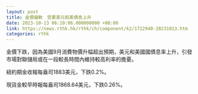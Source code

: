 ```yaml
---
layout: post
title: 金價偏軟　受累美元和美債息上升
date: 2023-10-13 06:10:06.000000000 +08:00
link: https://news.rthk.hk/rthk/ch/component/k2/1722940-20231013.htm
categories: rthk
---
```


金價下跌，因為美國9月消費物價升幅超出預期，美元和美國國債息率上升，引發市場對聯儲局或在一段較長時間內維持較高利率的擔憂。

紐約期金收報每盎司1883美元，下跌0.2%。

現貨金較早時報每盎司1868.64美元，下跌0.26%。
